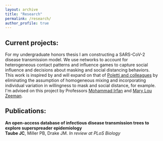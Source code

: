 ```yaml
---
layout: archive
title: "Research"
permalink: /research/
author_profile: true
---
```


## Current projects:
<!-- add photos!!!! -->
For my undergraduate honors thesis I am constructing a SARS-CoV-2 disease transmission model. We use networks to account for heterogeneous contact patterns and influence games to capture social influence and decisions about masking and social distancing behaviors. This work is inspired by and will expand on that of <a href="https://doi.org/10.1016/j.mbs.2012.04.003">Poletti and colleagues</a> by eliminating the assumption of homogeneous mixing and incorporating individual variation in willingness to mask and social distance, for example. I'm advised on this project by Professors <a href="http://www.bowdoin.edu/~mirfan/">Mohammad Irfan</a> and <a href="https://www.bowdoin.edu/profiles/faculty/mlzeeman/">Mary Lou Zeeman</a>. 


## Publications:
<strong> An open-access database of infectious disease transmission trees to explore superspreader epidemiology</strong> <br>
<strong> Taube JC</strong>, Miller PB, Drake JM.   <i>In review at PLoS Biology</i>
<br>
<a href="https://www.medrxiv.org/content/10.1101/2021.01.11.21249622v1"><i class="fas fa-fw fa-link zoom" aria-hidden="true"></i></a> <a href="/files/outbreaktrees-preprint.pdf"><i class="fas fa-fw fa-file-pdf zoom" aria-hidden="true"></i></a> <a href="https://github.com/DrakeLab/taube-transmission-trees"><i class="fab fa-fw fa-github zoom" aria-hidden="true"></i></a>


 


